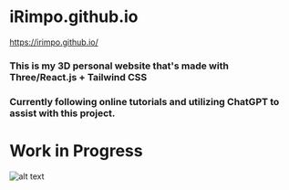 # iRimpo.github.io
https://irimpo.github.io/

### This is my 3D personal website that's made with Three/React.js + Tailwind CSS

### Currently following online tutorials and utilizing ChatGPT to assist with this project.

# Work in Progress
![alt text](https://media.discordapp.net/attachments/1096857111817896117/1104924643372040222/image.png?width=1260&height=619)

